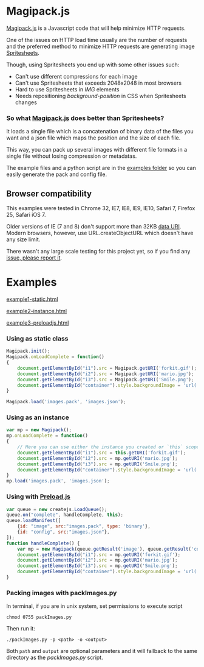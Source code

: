 Magipack.js
===========

[Magipack.js](https://github.com/keitakun/Magipack.js) is a Javascript code that will help minimize HTTP requests.

One of the issues on HTTP load time usually are the number of requests and the preferred method to minimize HTTP requests are generating image [Spritesheets](https://www.google.com/search?q=spritesheet&oq=spritesheet&aqs=chrome..69i57j69i59j69i60.1687j0j7&sourceid=chrome&espv=210&es_sm=91&ie=UTF-8).

Though, using Spritesheets you end up with some other issues such:

* Can't use different compressions for each image
* Can't use Spritesheets that exceeds 2048x2048 in most browsers
* Hard to use Spritesheets in *IMG* elements
* Needs repositioning *background-position* in CSS when Spritesheets changes

### So what [Magipack.js](https://github.com/keitakun/Magipack.js) does better than Spritesheets?
It loads a single file which is a concatenation of binary data of the files you want and a json file which maps the position and the size of each file.

This way, you can pack up several images with different file formats in a single file without losing compression or metadatas.

The example files and a python script are in the [examples folder](https://github.com/keitakun/Magipack.js/tree/master/examples) so you can easily generate the pack and config file.


Browser compatibility
---------------------
This examples were tested in Chrome 32, IE7, IE8, IE9, IE10, Safari 7, Firefox 25, Safari iOS 7.

Older versions of IE (7 and 8) don't support more than 32KB [data URI](http://msdn.microsoft.com/en-us/library/cc848897(v=vs.85).aspx). Modern browsers, however, use URL.createObjectURL which doesn't have any size limit.

There wasn't any large scale testing for this project yet, so if you find any [issue, please report it](https://github.com/keitakun/Magipack.js/issues).



Examples
========

[example1-static.html](http://hellokeita.in/xp/Magipack.js/example1-static.html)

[example2-instance.html](http://hellokeita.in/xp/Magipack.js/example2-instance.html)

[example3-preloadjs.html](http://hellokeita.in/xp/Magipack.js/example3-preloadjs.html)

### Using as static class
```javascript
Magipack.init();
Magipack.onLoadComplete = function()
{
	document.getElementById("i1").src = Magipack.getURI('forkit.gif');
	document.getElementById("i2").src = Magipack.getURI('mario.jpg');
	document.getElementById("i3").src = Magipack.getURI('Smile.png');
	document.getElementById("container").style.backgroundImage = 'url(' + Magipack.getURI('packman_ghost.gif') + ')';
}

Magipack.load('images.pack', 'images.json');
```

### Using as an instance
```javascript
var mp = new Magipack();
mp.onLoadComplete = function()
{
	// Here you can use either the instance you created or `this` scope.
	document.getElementById("i1").src = this.getURI('forkit.gif');
	document.getElementById("i2").src = mp.getURI('mario.jpg');
	document.getElementById("i3").src = mp.getURI('Smile.png');
	document.getElementById("container").style.backgroundImage = 'url(' + mp.getURI('packman_ghost.gif') + ')';
}
mp.load('images.pack', 'images.json');
```

### Using with [Preload.js](http://www.createjs.com/#!/PreloadJS)
``` javascript
var queue = new createjs.LoadQueue();
queue.on("complete", handleComplete, this);
queue.loadManifest([
	{id: "image", src:"images.pack", type: 'binary'},
	{id: "config", src:"images.json"},
]);
function handleComplete() {
	var mp = new Magipack(queue.getResult('image'), queue.getResult('config'));
	document.getElementById("i1").src = mp.getURI('forkit.gif');
	document.getElementById("i2").src = mp.getURI('mario.jpg');
	document.getElementById("i3").src = mp.getURI('Smile.png');
	document.getElementById("container").style.backgroundImage = 'url(' + mp.getURI('packman_ghost.gif') + ')';
}
```

### Packing images with packImages.py
In terminal, if you are in unix system, set permissions to execute script
```
chmod 0755 packImages.py
```

Then run it:
```
./packImages.py -p <path> -o <output>
```

Both `path` and `output` are optional parameters and it will fallback to the same directory as the *packImages.py* script.

